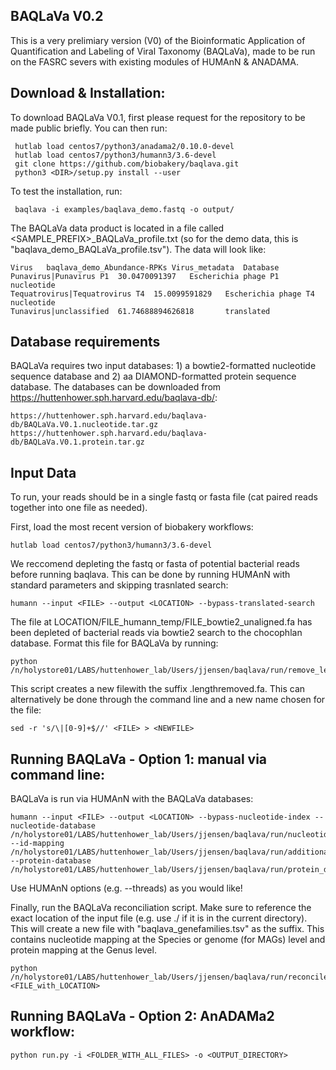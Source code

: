 ## BAQLaVa V0.2

This is a very prelimiary version (V0) of the Bioinformatic Application of Quantification and Labeling of Viral Taxonomy (BAQLaVa), made to be run on the FASRC severs with existing modules of HUMAnN & ANADAMA. 

## Download & Installation:

To download BAQLaVa V0.1, first please request for the repository to be made public briefly. You can then run: 

     hutlab load centos7/python3/anadama2/0.10.0-devel
     hutlab load centos7/python3/humann3/3.6-devel
     git clone https://github.com/biobakery/baqlava.git
     python3 <DIR>/setup.py install --user

To test the installation, run: 

     baqlava -i examples/baqlava_demo.fastq -o output/
     
The BAQLaVa data product is located in a file called <SAMPLE_PREFIX>_BAQLaVa_profile.txt (so for the demo data, this is "baqlava_demo_BAQLaVa_profile.tsv"). The data will look like: 

    Virus	baqlava_demo_Abundance-RPKs	Virus_metadata	Database
    Punavirus|Punavirus P1	30.0470091397	Escherichia phage P1	nucleotide
    Tequatrovirus|Tequatrovirus T4	15.0099591829	Escherichia phage T4	nucleotide
    Tunavirus|unclassified	61.74688894626818		translated

## Database requirements

BAQLaVa requires two input databases: 1) a bowtie2-formatted nucleotide sequence database and 2) aa DIAMOND-formatted protein sequence database. The databases can be downloaded from https://huttenhower.sph.harvard.edu/baqlava-db/:

 
    https://huttenhower.sph.harvard.edu/baqlava-db/BAQLaVa.V0.1.nucleotide.tar.gz
    https://huttenhower.sph.harvard.edu/baqlava-db/BAQLaVa.V0.1.protein.tar.gz   
   
    


## Input Data

To run, your reads should be in a single fastq or fasta file (cat paired reads together into one file as needed). 

First, load the most recent version of biobakery workflows: 
  ```
  hutlab load centos7/python3/humann3/3.6-devel
  ```
We reccomend depleting the fastq or fasta of potential bacterial reads before running baqlava. This can be done by running HUMAnN with standard parameters and skipping trasnlated search: 
  ```
  humann --input <FILE> --output <LOCATION> --bypass-translated-search
  ```
The file at LOCATION/FILE_humann_temp/FILE_bowtie2_unaligned.fa has been depleted of bacterial reads via bowtie2 search to the chocophlan database. Format this file for BAQLaVa by running:
  ```
  python /n/holystore01/LABS/huttenhower_lab/Users/jjensen/baqlava/run/remove_lengths_humann_bacterial_depletion.py
  ```
This script creates a new filewith the suffix .lengthremoved.fa. This can alternatively be done through the command line and a new name chosen for the file:
  ```
  sed -r 's/\|[0-9]+$//' <FILE> > <NEWFILE>
  ```
## Running BAQLaVa - Option 1: manual via command line:

BAQLaVa is run via HUMAnN with the BAQLaVa databases:
  ```
  humann --input <FILE> --output <LOCATION> --bypass-nucleotide-index --nucleotide-database /n/holystore01/LABS/huttenhower_lab/Users/jjensen/baqlava/run/nucleotide_database_smallGVD --id-mapping /n/holystore01/LABS/huttenhower_lab/Users/jjensen/baqlava/run/additional_files/idmap4.txt --protein-database /n/holystore01/LABS/huttenhower_lab/Users/jjensen/baqlava/run/protein_database/
  ```
Use HUMAnN options (e.g. --threads) as you would like!

Finally, run the BAQLaVa reconciliation script. Make sure to reference the exact location of the input file (e.g. use ./ if it is in the current directory). This will create a new file with "baqlava_genefamilies.tsv" as the suffix. This contains nucleotide mapping at the Species or genome (for MAGs) level and protein mapping at the Genus level. 
  ```
  python /n/holystore01/LABS/huttenhower_lab/Users/jjensen/baqlava/run/reconcile_mapped_reads_v0.2.py <FILE_with_LOCATION>
  ```
## Running BAQLaVa - Option 2: AnADAMa2 workflow:
  ```
  python run.py -i <FOLDER_WITH_ALL_FILES> -o <OUTPUT_DIRECTORY>
  ```
